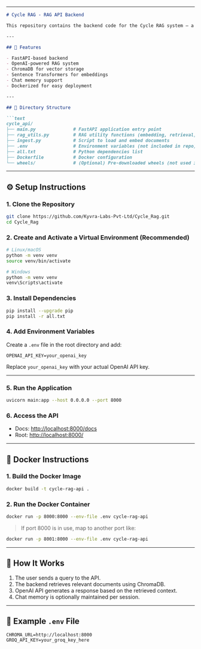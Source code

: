 
---

````markdown
# Cycle RAG - RAG API Backend

This repository contains the backend code for the Cycle RAG system — a Retrieval-Augmented Generation (RAG) application built using FastAPI. The system uses OpenAI APIs and local document embeddings to answer user queries based on uploaded data.

---

## 🚀 Features

- FastAPI-based backend
- OpenAI-powered RAG system
- ChromaDB for vector storage
- Sentence Transformers for embeddings
- Chat memory support
- Dockerized for easy deployment

---

## 📁 Directory Structure

```text
cycle_api/
├── main.py              # FastAPI application entry point
├── rag_utils.py         # RAG utility functions (embedding, retrieval, QA)
├── ingest.py            # Script to load and embed documents
├── .env                 # Environment variables (not included in repo)
├── all.txt              # Python dependencies list
├── Dockerfile           # Docker configuration
└── wheels/              # (Optional) Pre-downloaded wheels (not used in direct install)
````

---

## ⚙️ Setup Instructions

### 1. Clone the Repository

```bash
git clone https://github.com/Kyvra-Labs-Pvt-Ltd/Cycle_Rag.git
cd Cycle_Rag
```

### 2. Create and Activate a Virtual Environment (Recommended)

```bash
# Linux/macOS
python -m venv venv
source venv/bin/activate

# Windows
python -m venv venv
venv\Scripts\activate
```

### 3. Install Dependencies

```bash
pip install --upgrade pip
pip install -r all.txt
```

### 4. Add Environment Variables

Create a `.env` file in the root directory and add:

```env
OPENAI_API_KEY=your_openai_key
```

Replace `your_openai_key` with your actual OpenAI API key.

---

### 5. Run the Application

```bash
uvicorn main:app --host 0.0.0.0 --port 8000
```

### 6. Access the API

* Docs: [http://localhost:8000/docs](http://localhost:8000/docs)
* Root: [http://localhost:8000/](http://localhost:8000/)

---

## 🐳 Docker Instructions

### 1. Build the Docker Image

```bash
docker build -t cycle-rag-api .
```

### 2. Run the Docker Container

```bash
docker run -p 8000:8000 --env-file .env cycle-rag-api
```

> If port 8000 is in use, map to another port like:

```bash
docker run -p 8001:8000 --env-file .env cycle-rag-api
```

---

## 🧠 How It Works

1. The user sends a query to the API.
2. The backend retrieves relevant documents using ChromaDB.
3. OpenAI API generates a response based on the retrieved context.
4. Chat memory is optionally maintained per session.

---

## 📄 Example `.env` File

```env
CHROMA_URL=http://localhost:8000
GROQ_API_KEY=your_groq_key_here
```


```
